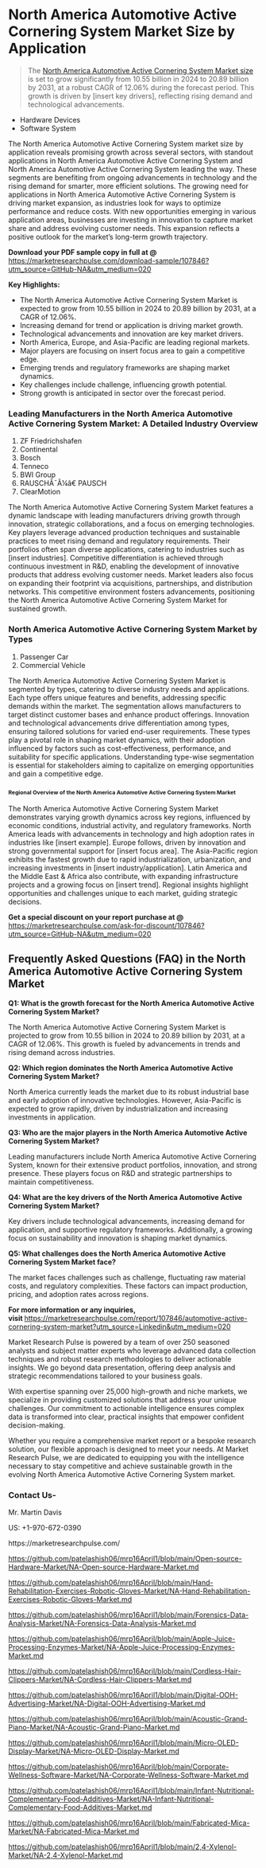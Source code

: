 <h1>North America Automotive Active Cornering System Market&nbsp;Size by Application</h1><blockquote><p>The <a href="https://marketresearchpulse.com/download-sample/107846?utm_source=GitHub-NA&amp;utm_medium=020">North America Automotive Active Cornering System Market size</a> is set to grow significantly from 10.55 billion in 2024 to 20.89 billion by 2031, at a robust CAGR of 12.06% during the forecast period. This growth is driven by [insert key drivers], reflecting rising demand and technological advancements.</p></blockquote><ul><li>Hardware Devices<li> Software System</li></ul><p>The North America Automotive Active Cornering System market size by application reveals promising growth across several sectors, with standout applications in North America Automotive Active Cornering System and North America Automotive Active Cornering System leading the way. These segments are benefiting from ongoing advancements in technology and the rising demand for smarter, more efficient solutions. The growing need for applications in North America Automotive Active Cornering System is driving market expansion, as industries look for ways to optimize performance and reduce costs. With new opportunities emerging in various application areas, businesses are investing in innovation to capture market share and address evolving customer needs. This expansion reflects a positive outlook for the market’s long-term growth trajectory.</p><p><strong>Download your PDF sample copy in full at @ </strong><a href="https://marketresearchpulse.com/download-sample/107846?utm_source=GitHub-NA&amp;utm_medium=020">https://marketresearchpulse.com/download-sample/107846?utm_source=GitHub-NA&amp;utm_medium=020</a></p><p><strong>Key Highlights: </strong></p><ul><li>The North America Automotive Active Cornering System Market is expected to grow from 10.55 billion in 2024 to 20.89 billion by 2031, at a CAGR of 12.06%.</li><li>Increasing demand for trend or application is driving market growth.</li><li>Technological advancements and innovation are key market drivers.</li><li>North America, Europe, and Asia-Pacific are leading regional markets.</li><li>Major players are focusing on insert focus area to gain a competitive edge.</li><li>Emerging trends and regulatory frameworks are shaping market dynamics.</li><li>Key challenges include challenge, influencing growth potential.</li><li>Strong growth is anticipated in sector over the forecast period.</li></ul><h3>Leading Manufacturers in the North America Automotive Active Cornering System Market: A Detailed Industry Overview</h3><ol><li>ZF Friedrichshafen</li><li>Continental</li><li>Bosch</li><li>Tenneco</li><li>BWI Group</li><li>RAUSCHÃ¯Â¼â€ PAUSCH</li><li>ClearMotion</li></ol><div class="flex max-w-full flex-col flex-grow"><div class="min-h-8 text-message flex w-full flex-col items-end gap-2 whitespace-normal break-words [.text-message+&amp;]:mt-5" dir="auto" data-message-author-role="assistant" data-message-id="fd8432e4-4910-450d-b182-61b7bfb0a01f" data-message-model-slug="gpt-4o"><div class="flex w-full flex-col gap-1 empty:hidden first:pt-[3px]"><div class="markdown prose w-full break-words dark:prose-invert light"><p>The North America Automotive Active Cornering System Market features a dynamic landscape with leading manufacturers driving growth through innovation, strategic collaborations, and a focus on emerging technologies. Key players leverage advanced production techniques and sustainable practices to meet rising demand and regulatory requirements. Their portfolios often span diverse applications, catering to industries such as [insert industries]. Competitive differentiation is achieved through continuous investment in R&amp;D, enabling the development of innovative products that address evolving customer needs. Market leaders also focus on expanding their footprint via acquisitions, partnerships, and distribution networks. This competitive environment fosters advancements, positioning the North America Automotive Active Cornering System Market for sustained growth.</p></div></div></div></div><h3>North America Automotive Active Cornering System Market by Types</h3><ol><li>Passenger Car<li> Commercial Vehicle</li></ol><div class="flex max-w-full flex-col flex-grow"><div class="min-h-8 text-message flex w-full flex-col items-end gap-2 whitespace-normal break-words [.text-message+&amp;]:mt-5" dir="auto" data-message-author-role="assistant" data-message-id="084470be-0bb7-4664-bddf-5156b4f41249" data-message-model-slug="gpt-4o-mini"><div class="flex w-full flex-col gap-1 empty:hidden first:pt-[3px]"><div class="markdown prose w-full break-words dark:prose-invert light"><p>The North America Automotive Active Cornering System Market is segmented by types, catering to diverse industry needs and applications. Each type offers unique features and benefits, addressing specific demands within the market. The segmentation allows manufacturers to target distinct customer bases and enhance product offerings. Innovation and technological advancements drive differentiation among types, ensuring tailored solutions for varied end-user requirements. These types play a pivotal role in shaping market dynamics, with their adoption influenced by factors such as cost-effectiveness, performance, and suitability for specific applications. Understanding type-wise segmentation is essential for stakeholders aiming to capitalize on emerging opportunities and gain a competitive edge.</p></div></div></div></div><h3><span style="font-size: 11px;">Regional Overview of the North America Automotive Active Cornering System Market</span></h3><div class="flex max-w-full flex-col flex-grow"><div class="min-h-8 text-message flex w-full flex-col items-end gap-2 whitespace-normal break-words [.text-message+&amp;]:mt-5" dir="auto" data-message-author-role="assistant" data-message-id="e9038762-ce64-4e30-91c9-9bd413514231" data-message-model-slug="gpt-4o-mini"><div class="flex w-full flex-col gap-1 empty:hidden first:pt-[3px]"><div class="markdown prose w-full break-words dark:prose-invert light"><p>The North America Automotive Active Cornering System Market demonstrates varying growth dynamics across key regions, influenced by economic conditions, industrial activity, and regulatory frameworks. North America leads with advancements in technology and high adoption rates in industries like [insert example]. Europe follows, driven by innovation and strong governmental support for [insert focus area]. The Asia-Pacific region exhibits the fastest growth due to rapid industrialization, urbanization, and increasing investments in [insert industry/application]. Latin America and the Middle East &amp; Africa also contribute, with expanding infrastructure projects and a growing focus on [insert trend]. Regional insights highlight opportunities and challenges unique to each market, guiding strategic decisions.</p></div></div></div></div><p><strong>Get a special discount on your report purchase at @ </strong><a href="https://marketresearchpulse.com/ask-for-discount/107846?utm_source=GitHub-NA&amp;utm_medium=020">https://marketresearchpulse.com/ask-for-discount/107846?utm_source=GitHub-NA&amp;utm_medium=020</a></p><h2>Frequently Asked Questions (FAQ) in the North America Automotive Active Cornering System Market</h2><p><strong>Q1: What is the growth forecast for the North America Automotive Active Cornering System Market?</strong></p><p>The North America Automotive Active Cornering System Market is projected to grow from 10.55 billion in 2024 to 20.89 billion by 2031, at a CAGR of 12.06%. This growth is fueled by advancements in trends and rising demand across industries.</p><p><strong>Q2: Which region dominates the North America Automotive Active Cornering System Market?</strong></p><p>North America currently leads the market due to its robust industrial base and early adoption of innovative technologies. However, Asia-Pacific is expected to grow rapidly, driven by industrialization and increasing investments in application.</p><p><strong>Q3: Who are the major players in the North America Automotive Active Cornering System Market?</strong></p><p>Leading manufacturers include North America Automotive Active Cornering System, known for their extensive product portfolios, innovation, and strong presence. These players focus on R&amp;D and strategic partnerships to maintain competitiveness.</p><p><strong>Q4: What are the key drivers of the North America Automotive Active Cornering System Market?</strong></p><p>Key drivers include technological advancements, increasing demand for application, and supportive regulatory frameworks. Additionally, a growing focus on sustainability and innovation is shaping market dynamics.</p><p><strong>Q5: What challenges does the North America Automotive Active Cornering System Market face?</strong></p><p>The market faces challenges such as challenge, fluctuating raw material costs, and regulatory complexities. These factors can impact production, pricing, and adoption rates across regions.</p><p><strong>For more information or any inquiries, visit&nbsp;</strong><a href="https://marketresearchpulse.com/report/107846/automotive-active-cornering-system-market?utm_source=Linkedin&utm_medium=020">https://marketresearchpulse.com/report/107846/automotive-active-cornering-system-market?utm_source=Linkedin&utm_medium=020</a></p><p>Market Research Pulse is powered by a team of over 250 seasoned analysts and subject matter experts who leverage advanced data collection techniques and robust research methodologies to deliver actionable insights. We go beyond data presentation, offering deep analysis and strategic recommendations tailored to your business goals.</p><p>With expertise spanning over 25,000 high-growth and niche markets, we specialize in providing customized solutions that address your unique challenges. Our commitment to actionable intelligence ensures complex data is transformed into clear, practical insights that empower confident decision-making.</p><p>Whether you require a comprehensive market report or a bespoke research solution, our flexible approach is designed to meet your needs. At Market Research Pulse, we are dedicated to equipping you with the intelligence necessary to stay competitive and achieve sustainable growth in the evolving North America Automotive Active Cornering System market.</p><h3><strong>Contact Us-</strong></h3><p>Mr. Martin Davis</p><p>US: +1-970-672-0390</p><p>https://marketresearchpulse.com/</p><p><a href="https://github.com/patelashish06/mrp16April1/blob/main/Open-source-Hardware-Market/NA-Open-source-Hardware-Market.md">https://github.com/patelashish06/mrp16April1/blob/main/Open-source-Hardware-Market/NA-Open-source-Hardware-Market.md</a></p><p><a href="https://github.com/patelashish06/mrp16April/blob/main/Hand-Rehabilitation-Exercises-Robotic-Gloves-Market/NA-Hand-Rehabilitation-Exercises-Robotic-Gloves-Market.md">https://github.com/patelashish06/mrp16April/blob/main/Hand-Rehabilitation-Exercises-Robotic-Gloves-Market/NA-Hand-Rehabilitation-Exercises-Robotic-Gloves-Market.md</a></p><p><a href="https://github.com/patelashish06/mrp16April1/blob/main/Forensics-Data-Analysis-Market/NA-Forensics-Data-Analysis-Market.md">https://github.com/patelashish06/mrp16April1/blob/main/Forensics-Data-Analysis-Market/NA-Forensics-Data-Analysis-Market.md</a></p><p><a href="https://github.com/patelashish06/mrp16April/blob/main/Apple-Juice-Processing-Enzymes-Market/NA-Apple-Juice-Processing-Enzymes-Market.md">https://github.com/patelashish06/mrp16April/blob/main/Apple-Juice-Processing-Enzymes-Market/NA-Apple-Juice-Processing-Enzymes-Market.md</a></p><p><a href="https://github.com/patelashish06/mrp16April/blob/main/Cordless-Hair-Clippers-Market/NA-Cordless-Hair-Clippers-Market.md">https://github.com/patelashish06/mrp16April/blob/main/Cordless-Hair-Clippers-Market/NA-Cordless-Hair-Clippers-Market.md</a></p><p><a href="https://github.com/patelashish06/mrp16April1/blob/main/Digital-OOH-Advertising-Market/NA-Digital-OOH-Advertising-Market.md">https://github.com/patelashish06/mrp16April1/blob/main/Digital-OOH-Advertising-Market/NA-Digital-OOH-Advertising-Market.md</a></p><p><a href="https://github.com/patelashish06/mrp16April/blob/main/Acoustic-Grand-Piano-Market/NA-Acoustic-Grand-Piano-Market.md">https://github.com/patelashish06/mrp16April/blob/main/Acoustic-Grand-Piano-Market/NA-Acoustic-Grand-Piano-Market.md</a></p><p><a href="https://github.com/patelashish06/mrp16April1/blob/main/Micro-OLED-Display-Market/NA-Micro-OLED-Display-Market.md">https://github.com/patelashish06/mrp16April1/blob/main/Micro-OLED-Display-Market/NA-Micro-OLED-Display-Market.md</a></p><p><a href="https://github.com/patelashish06/mrp16April/blob/main/Corporate-Wellness-Software-Market/NA-Corporate-Wellness-Software-Market.md">https://github.com/patelashish06/mrp16April/blob/main/Corporate-Wellness-Software-Market/NA-Corporate-Wellness-Software-Market.md</a></p><p><a href="https://github.com/patelashish06/mrp16April1/blob/main/Infant-Nutritional-Complementary-Food-Additives-Market/NA-Infant-Nutritional-Complementary-Food-Additives-Market.md">https://github.com/patelashish06/mrp16April1/blob/main/Infant-Nutritional-Complementary-Food-Additives-Market/NA-Infant-Nutritional-Complementary-Food-Additives-Market.md</a></p><p><a href="https://github.com/patelashish06/mrp16April/blob/main/Fabricated-Mica-Market/NA-Fabricated-Mica-Market.md">https://github.com/patelashish06/mrp16April/blob/main/Fabricated-Mica-Market/NA-Fabricated-Mica-Market.md</a></p><p><a href="https://github.com/patelashish06/mrp16April1/blob/main/2,4-Xylenol-Market/NA-2,4-Xylenol-Market.md">https://github.com/patelashish06/mrp16April1/blob/main/2,4-Xylenol-Market/NA-2,4-Xylenol-Market.md</a></p>